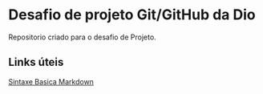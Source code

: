 # Desafio de projeto Git/GitHub da Dio
Repositorio criado para o desafio de Projeto.

## Links úteis
[Sintaxe Basica Markdown](https://www.markdownguide.org/basic-syntax/)





